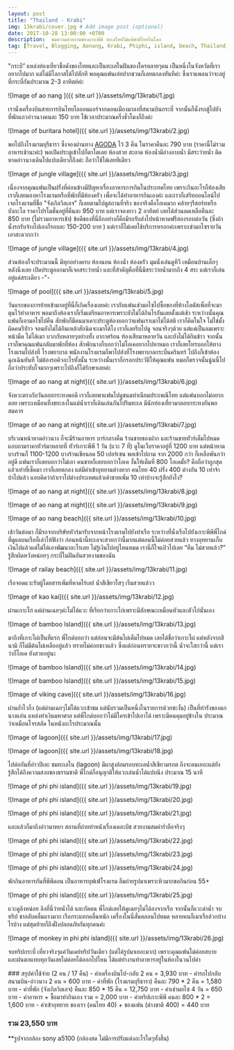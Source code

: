 ```yaml
---
layout: post
title: "Thailand - Krabi"
img: 13krabi/cover.jpg # Add image post (optional)
date: 2017-10-28 13:00:00 +0700
description:  ชมความสวยงามของเกาะพีพี ทะเลไทยไม่แพ้ชาติไทยในโลก
tag: [Travel, Blogging, Aonang, Krabi, Phiphi, island, beach, Thailand, อ่าวนาง, อ่าวมายา, เกาะพีพี, กระบี่, ไทยแลนด์]
---
```

<p class="thai">
"กระบี"่ แหล่งท่องเที่ยวชื่อดังของไทยและเป็นทะเลในฝันของใครหลายๆคน เป็นหนึ่งในจังหวัดที่เราอยากไปมาก แต่ไม่มีโอกาสได้ไปสักที พอคุณแฟนเอ่ยปากชวนก็เลยตกลงทันทีค่ะ  ซึ่งเราแพลนว่าจะอยู่ที่กระบี่กันประมาณ 2-3 อาทิตย์ค่ะ

![Image of ao nang ]({{ site.url }}/assets/img/13krabi/1.jpg)
<p class="thai">
เรานั่งเครื่องบินสายการบินไทยไลออนแอร์จากดอนเมืองมาลงที่สนามบินกระบี่ จากนั้นก็นั่งรถตู้ไปยังที่พักแถวอ่าวนางคนละ 150 บาท ใช้เวลาประมาณครึ่งชั่วโมงก็ถึงค่ะ  

![Image of buritara hotel]({{ site.url }}/assets/img/13krabi/2.jpg)
<p class="thai">
พอไปถึงโรงแรมบุรีธารา ซึ่งจองผ่านทาง <a href="https://www.agoda.com/partners/partnersearch.aspx?cid=1798016&pcs=1&hl=th&city=14865" target="_ blank">AGODA</a> ไว้ 3 คืน ในราคาคืนละ 790 บาท (ราคานี้ไม่รวมอาหารเช้านะค่ะ) พอเปิดประตูเข้าไปก็ตาโตเลย ห้องสวย สะอาด ห้องน้ำมีอ่างอาบน้ำ มีสระว่ายน้ำ ติดหาดอ่าวนางเดินไปแปบเดียวก็ถึงค่ะ ถือว่าใช้ได้เลยทีเดียว

![Image of jungle village]({{ site.url }}/assets/img/13krabi/3.jpg)
<p class="thai">
เนื่องจากคุณแฟนเป็นฝรั่งที่ค่อนข้างมีปัญหาเรื่องอาหารการกินในประเทศไทย เพราะกินอะไรก็ท้องเสีย เราก็เลยมองหาโรงแรมหรือที่พักที่มีห้องครัว เพื่อจะได้ทำอาหารกินเองค่ะ และเราก็เสริทออนไลน์ไปเจอโรงแรมที่ชื่อ "จังเกิลวิลเลจ" ก็เลยตามไปดูสถานที่จริง ของจริงคือโอเคมาก คล้ายๆรีสอร์ทหรือบังกะโล ราคาโปรโมชั่นอยู่ที่คืนละ 950 บาท แต่เราจองยาว 2 อาทิตย์ เลยได้ส่วนลดเหลือคืนละ 850 บาท (ไม่รวมอาหารเช้า) ข้อดีของที่นี่อีกอย่างก็คือมีรถรับส่งไปหน้าหาดฟรีสองรอบต่อวัน (ซึ่งถ้านั่งรถรับจ้างไปเองก็รอบละ 150-200 บาท ) แต่เราก็ไม่เคยใช้บริการหรอกค่ะเพราะเช่ามอไซรายวันเอาสะดวกกว่า

![Image of jungle village]({{ site.url }}/assets/img/13krabi/4.jpg)
<p class="thai">
ส่วนห้องก็จะประมาณนี้ มีทุกอย่างครบ ห้องนอน ห้องน้ำ ห้องครัว มุมนั่งเล่นดูทีวี เหมือนบ้านเล็กๆหลังนึงเลย เปิดประตูออกมาก็เจอสระว่ายน้ำ และที่สำคัญคือที่นี่มีสระว่ายน้ำมากถึง 4 สระ แต่เราก็เล่นอยู่แค่สระเดียว -"-

![Image of pool]({{ site.url }}/assets/img/13krabi/5.jpg)
<p class="thai">
วันแรกของการย้ายเข้ามาอยู่ที่นี่ก็เกิดเรื่องเลยค่ะ เรากับแฟนเช่ามอไซไปซื้อของที่ห้างโลตัสเพื่อที่จะมาตุนไว้ทำอาหาร พอมาถึงห้องเราก็เริ่มเตรียมอาหารเพราะยังไม่ได้กินไรกันเลยตั้งแต่เช้า ระหว่างนั้นคุณแฟนก็เอามอไซไปคืน สักพักก็มีคนมาเคาะประตูห้องบอกว่าแฟนเราเมาไม่ได้สติ เราก็คิดในใจ ไม่ใช่มั้ง ผิดคนรึป่าว จอนยังไม่ได้กินเหล้าสักนิดจะเมาได้ไง เราก็เลยรีบไปดู จอนจริงๆด้วย แต่แค่เป็นลมเพราะหน้ามืด ไม่ได้เมา บวกกับหลายๆอย่างทั้ง อากาศร้อน ท้องเสียมาหลายวัน และยังไม่ได้กินข้าว จากนั้นเราก็พาคุณแฟนกลับมาพักที่ห้อง สักพักนางก็บอกว่าไม่โอเคอยากไปหาหมอ เราก็เลยโทรบอกให้ทางโรงแรมไปส่งที่ โรงพยาบาล พนักงานโรงแรมก็พาไปส่งที่โรงพยาบาลกระบี่นครินทร์ ไปถึงก็เข้าห้องฉุกเฉินทันที ไม่ต้องรอคิวอะไรทั้งนั้น  ระหว่างนั้นเราก็กรอกประวัติให้คุณแฟน หมอก็ตรวจนั้นนู่นนี่ไป ถือว่าประทับใจมากๆเพราะไปถึงก็ได้รักษาเลยค่ะ

![Image of ao nang at night]({{ site.url }}/assets/img/13krabi/6.jpg)
<p class="thai">
จังหวะตรงกับวันลอยกระทงพอดี เราก็เลยพาแฟนไปดูขนมทำเนียมประเพณีไทย แต่แฟนบอกไม่อยากลอย เพราะเหมือนทิ้งขยะลงในแม่น้ำเราก็เดินเล่นกันไปริมทะเล มีนักท่องเที่ยวมาลอยกระทงกันพอสมควร

![Image of ao nang at night]({{ site.url }}/assets/img/13krabi/7.jpg)
<p class="thai">
บริเวณหน้าหาดอ่าวนาง ก็จะมีร้านอาหาร บาร์กลางคืน ร้านขายของฝาก และร้านขายทัวร์เต็มไปหมด แอบถามราคาทัวร์มาหลายที่ ทัวร์เกาะพีพี 1 วัน (แวะ 7 ที่) ดูในเว็บราคาอยู่ที่ 1200 บาท แต่หน้าหาดบางร้านก็ 1100-1200 บางร้านเขียนลด 50 เปอร์เซน พอเข้าไปถาม จาก 2000 กว่า ก็เหลือพันกว่าอยู่ดี แฟนเราก็เลยบอกว่าไม่เอา คนขายก็เลยบอกว่าโอเค งั้นให้เต็มที่ 800 โอเคมั้ย? คือถือว่าถูกสุดแล้วเท่าที่เช็คมา เราก็เลยตกลง แต่มีค่าเข้าอุทยานต่างหาก คนไทย 40 ฝรั่ง 400 ต่างกัน 10 เท่าจ้า บ้าไปแล้ว แอบคิดว่าถ้าเราไปต่างประเทศแล้วเค้าชาทเพิ่ม 10 เท่าบ้างจะรู้สึกยังไง?  

![Image of ao nang at night]({{ site.url }}/assets/img/13krabi/8.jpg)

![Image of ao nang at night]({{ site.url }}/assets/img/13krabi/9.jpg)

![Image of ao nang beach]({{ site.url }}/assets/img/13krabi/10.jpg)
<p class="thai">
เช้าวันต่อมา ก็มีรถจากบริษัททัวร์มารับจากหน้าโรงแรมไปยังท่าเรือ ระหว่างที่นั่งเรือไปยังเกาะพีพีพี่ไกด์ที่ดูแลบนเรือก็เล่าให้ฟังว่า ก่อนหน้านี้ทะเลจะสวยกว่านี้มากแต่ตอนนี้ไม่ค่อยสวยแล้ว ทางอุทยานเก็บเงินไปแล้วแต่ไม่ได้เอาพัฒนาอะไรเลย ไม่รู้เงินไปอยู่ไหนหมด เรานี่ก็ใจแป้วไปเลย “หืม ไม่สวยแล้ว?” รู้สึกผิดหวังหน่อยๆ กระบี่ในฝันอันสวยงามของฉัน

![Image of railay beach]({{ site.url }}/assets/img/13krabi/11.jpg)
<p class="thai">
เรือจอดแวะรับผู้โดยสารเพิ่มที่หาดไร่เลย์ น้ำสีเขียวใสๆ เริ่มสวยแล้วว

![Image of kao kai]({{ site.url }}/assets/img/13krabi/12.jpg)
<p class="thai">
ผ่านเกาะไก่ แค่ผ่านเฉยๆค่ะไม่ได้แวะ ที่เรียกว่าเกาะไก่เพราะมีลักษณะเหมือนหัวและตัวไก่นั่นเอง

![Image of bamboo Island]({{ site.url }}/assets/img/13krabi/13.jpg)
<p class="thai">
มาถึงที่เกาะไผ่เป็นที่แรก พี่ไกด์บอกว่า แต่ก่อนจะมีต้นไผ่เต็มไปหมด เลยได้ชื่อว่าเกาะไผ่ แต่หลังจากสึนามิ ก็ไม่มีต้นไผ่เหลืออยู่แล้ว ทรายไม่ค่อยขาวแล้ว ซึ่งแต่ก่อนทรายจะขาวกว่านี้ น้ำจะใสกว่านี้ แต่เราว่าก็โอเค ยังสวยอยู่นะ

![Image of bamboo Island]({{ site.url }}/assets/img/13krabi/14.jpg)

![Image of bamboo Island]({{ site.url }}/assets/img/13krabi/15.jpg)

![Image of viking cave]({{ site.url }}/assets/img/13krabi/16.jpg)
<p class="thai">
ผ่านถ้ำไวกิ้ง (แค่ผ่านเฉยๆไม่ได้แวะเข้าชม แต่นับรวมเป็นหนึ่งในรายการด้วยซะงั้น) เป็นที่ทำรังของนกนางแอ่น แหล่งทำเงินมหาศาล แต่พี่ไกด์บอกว่าไม่มีใครเข้าไปเอาได้ เพราะมีคนคุมอยู่ข้างใน ประมาณว่าเหมือนโจรสลัด ในหนังอะไรประมาณนั้น

![Image of lagoon]({{ site.url }}/assets/img/13krabi/17.jpg)

![Image of lagoon]({{ site.url }}/assets/img/13krabi/18.jpg)
<p class="thai">
ไปต่อกันที่อ่าวปิเละ ชมทะเลใน (lagoon) มีผาสูงล้อมรอบทะเลน้ำสีเขียวมรกต ถึงจะคนเยอะแต่ยังรู้สึกได้ถึงความสงบของธรรมชาติ พี่ไกด์ก็อนุญาติให้แวะเล่นน้ำได้แปบนึง ประมาณ 15 นาที

![Image of phi phi island]({{ site.url }}/assets/img/13krabi/19.jpg)

![Image of phi phi island]({{ site.url }}/assets/img/13krabi/20.jpg)

![Image of phi phi island]({{ site.url }}/assets/img/13krabi/21.jpg)
<p class="thai">
และแล้วก็มาถึงอ่าวมาหยา สถานที่ถ่ายทำหนังเรื่องเดอะบีช สวยงามสมคำร่ำลือจริงๆ

![Image of phi phi island]({{ site.url }}/assets/img/13krabi/22.jpg)

![Image of phi phi island]({{ site.url }}/assets/img/13krabi/23.jpg)

![Image of phi phi island]({{ site.url }}/assets/img/13krabi/24.jpg)
<p class="thai">
พักกินอาหารกันที่พีพีดอน เป็นอาหารบุฟเฟ่โรงแรม ลืมถ่ายรูปมาเพราะหิวมากขอกินก่อน 55+

![Image of phi phi island]({{ site.url }}/assets/img/13krabi/25.jpg)
<p class="thai">
แวะดูลิงหน่อย ลิงที่นี่ว่ายน้ำได้ และกัดคน พี่ไกด์เลยให้ดูเฉยๆไม่ได้ลงจากเรือ จากนั้นก็แวะดำน้ำ จบทริป ขากลับคลื่นแรงมาก เรือกระแทกคลื่นหนัก เครื่องในนี่สั่นคลอนไปหมด หลายคนก็เมาเรืออ้วกบ้างไรบ้าง แต่สุดท้ายก็ถึงฝั่งปลอดภัยกันทุกคนค่ะ

![Image of monkey in phi phi island]({{ site.url }}/assets/img/13krabi/26.jpg)
<p class="thai">
จบทริปกระบี่ เที่ยวจริงๆแค่วันเดย์ทริปวันเดียว (แต่ได้รูปมาเยอะมาก) เพราะคุณแฟนไม่ค่อยสบาย และฝนตกแทบทุกวันเลยไม่ค่อยได้ออกไปไหน ได้แต่ทำงานทำอาหารอยู่ในห้องในวนไปค่า

<p class="thai">
### สรุปค่าใช้จ่าย  (2 คน / 17 คืน)  
- ค่าเครื่องบินไป-กลับ 2 คน = 3,930 บาท   
- ค่ารถไปกลับสนามบิน-อ่าวนาง 2 คน = 600 บาท  
- ค่าที่พัก (โรงแรมบุรีธารา) คืนละ 790 * 2 คืน = 1,580 บาท
- ค่าที่พัก (จังเกิลวิลเลจ) คืนละ 850 * 15 คืน = 12,750 บาท
- ค่าเช่ามอไซ 4 วัน = 650 บาท  
- ค่าอาหาร + ซื้อมาทำกินเอง รวม = 2,000 บาท    
- ค่าทริปเกาะพีพี คนละ 800 * 2 = 1,600 บาท  
- ค่าเข้าอุทยาท ของเรา (คนไทย 40) + ของแฟน (ต่างชาติ 400) = 440 บาท

### รวม 23,550 บาท  

**รูปจากกล้อง sony a5100 (กล้องสด ไม่มีการปรับแต่งอะไรใดๆทั้งสิ้น)
